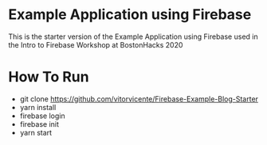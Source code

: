 # Example Application using Firebase

This is the starter version of the Example Application using Firebase used in the Intro to Firebase Workshop at BostonHacks 2020


# How To Run

- git clone https://github.com/vitorvicente/Firebase-Example-Blog-Starter
- yarn install
- firebase login
- firebase init
- yarn start